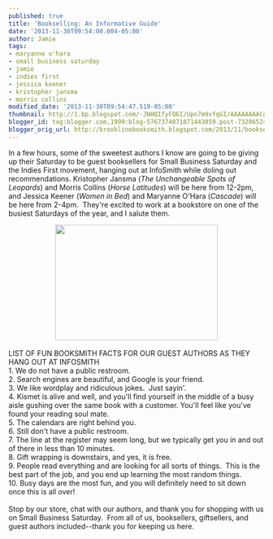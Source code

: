```yaml
---
published: true
title: 'Bookselling: An Informative Guide'
date: '2013-11-30T09:54:00.004-05:00'
author: Jamie
tags:
- maryanne o'hara
- small business saturday
- jamie
- indies first
- jessica keener
- kristopher jansma
- morris collins
modified_date: '2013-11-30T09:54:47.519-05:00'
thumbnail: http://1.bp.blogspot.com/-JNHQIfyFQ6I/Upn7m9vfqGI/AAAAAAAACgU/fJv33rP8pL8/s72-c/indiesFirst.jpg
blogger_id: tag:blogger.com,1999:blog-5767374071871443859.post-732865243835920290
blogger_orig_url: http://brooklinebooksmith.blogspot.com/2013/11/bookselling-informative-guide.html
---
```


In a few hours, some of the sweetest authors I know are going to be giving up their Saturday to be guest booksellers for Small Business Saturday and the Indies First movement, hanging out at InfoSmith while doling out recommendations. Kristopher Jansma (<i>The Unchangeable Spots of Leopards</i>) and Morris Collins (<i>Horse Latitudes</i>) will be here from 12-2pm, and Jessica Keener (<i>Women in Bed</i>) and Maryanne O'Hara (<i>Cascade</i>) will be here from 2-4pm. &nbsp;They're excited to work at a bookstore on one of the busiest Saturdays of the year, and I salute them. <br /><div class="separator" style="clear: both; text-align: center;"><a href="http://1.bp.blogspot.com/-JNHQIfyFQ6I/Upn7m9vfqGI/AAAAAAAACgU/fJv33rP8pL8/s1600/indiesFirst.jpg" imageanchor="1" style="margin-left: 1em; margin-right: 1em;"><img border="0" height="227" src="http://1.bp.blogspot.com/-JNHQIfyFQ6I/Upn7m9vfqGI/AAAAAAAACgU/fJv33rP8pL8/s320/indiesFirst.jpg" width="320" /></a></div><br />LIST OF FUN BOOKSMITH FACTS FOR OUR GUEST AUTHORS AS THEY HANG OUT AT INFOSMITH<br />1. We do not have a public restroom.<br />2. Search engines are beautiful, and Google is your friend.<br />3. We like wordplay and ridiculous jokes. &nbsp;Just sayin'.<br />4. Kismet is alive and well, and you'll find yourself in the middle of a busy aisle gushing over the same book with a customer. You'll feel like you've found your reading soul mate. <br />5. The calendars are right behind you.<br />6. Still don't have a public restroom.<br />7. The line at the register may seem long, but we typically get you in and out of there in less than 10 minutes.<br />8. Gift wrapping is downstairs, and yes, it is free.<br />9. People read everything and are looking for all sorts of things. &nbsp;This is the best part of the job, and you end up learning the most random things.<br />10. Busy days are the most fun, and you will definitely need to sit down once this is all over!<br /><br />Stop by our store, chat with our authors, and thank you for shopping with us on Small Business Saturday. &nbsp;From all of us, booksellers, giftsellers, and guest authors included--thank you for keeping us here.